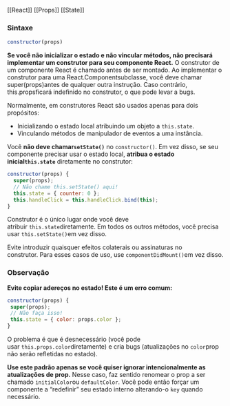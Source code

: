 [[React]]
[[Props]]
[[State]]

### Sintaxe
```jsx
constructor(props)
```

**Se você não inicializar o estado e não vincular métodos, não precisará implementar um construtor para seu componente React.**
O construtor de um componente React é chamado antes de ser montado. Ao implementar o construtor para uma React.Componentsubclasse, você deve chamar super(props)antes de qualquer outra instrução. Caso contrário, this.propsficará indefinido no construtor, o que pode levar a bugs.

Normalmente, em construtores React são usados apenas para dois propósitos:

- Inicializando o estado local atribuindo um objeto a `this.state`.
- Vinculando métodos de manipulador de eventos a uma instância.

Você **não deve chamar`setState()`** no `constructor()`. Em vez disso, se seu componente precisar usar o estado local, **atribua o estado inicial`this.state`** diretamente no construtor:

```jsx
constructor(props) {
  super(props);
  // Não chame this.setState() aqui!
  this.state = { counter: 0 };
  this.handleClick = this.handleClick.bind(this);
}
```

Construtor é o único lugar onde você deve atribuir `this.state`diretamente. Em todos os outros métodos, você precisa usar `this.setState()`em vez disso.

Evite introduzir quaisquer efeitos colaterais ou assinaturas no construtor. Para esses casos de uso, use `componentDidMount()`em vez disso.

### Observação

**Evite copiar adereços no estado! Este é um erro comum:**

```jsx
constructor(props) {
 super(props);
 // Não faça isso!
 this.state = { color: props.color };
}
```

O problema é que é desnecessário (você pode usar `this.props.color`diretamente) e cria bugs (atualizações no `color`prop não serão refletidas no estado).

**Use este padrão apenas se você quiser ignorar intencionalmente as atualizações de prop.** Nesse caso, faz sentido renomear o prop a ser chamado `initialColor`ou `defaultColor`. Você pode então forçar um componente a “redefinir” seu estado interno alterando-o `key` quando necessário.